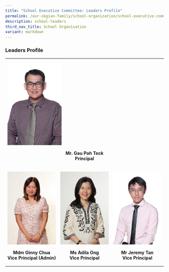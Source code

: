 ```yaml
---
title: "School Executive Committee: Leaders Profile"
permalink: /our-skgian-family/school-organization/school-executive-committee/leaders-profile/
description: school-leaders
third_nav_title: School Organisation
variant: markdown
---
```

<h3>
  <strong>Leaders Profile</strong>
</h3>
<table>
  <tbody>
    <tr>
      <td rowspan="1" colspan="3">
        <p></p>
        <div class="isomer-image-wrapper">
          <img style="width: 35%;" height="auto" width="100%" alt="" src="/images/Mr_Gau_Poh_Teck.JPG">
          <p>
            <b>
              </b></p><center><b>Mr. Gau Poh Teck <br>Principal
            </b>
          <p></p>
        </center></div>
      </td>
    </tr>
    <tr>
      <td rowspan="1" colspan="1">
        <p></p>
        <div class="isomer-image-wrapper">
          <img style="width:500px" alt="" src="/images/GinnyChua.jpg">
          <p>
            <b>
              </b></p><center><b>Mdm Ginny Chua <br>Vice Principal (Admin)
            </b>
          <p></p>
        </center></div>
      </td>
      <td rowspan="1" colspan="1">
        <p></p>
        <div class="isomer-image-wrapper">
          <img style="width:500px" alt="" src="/images/AdillaOng.jpg">
          <p>
            <b>
              </b></p><center><b>Ms Adila Ong <br>Vice Principal
            </b>
          <p></p>
        </center></div>
      </td>
      <td rowspan="1" colspan="1">
        <p></p>
        <div class="isomer-image-wrapper">
          <img style="width:500px" alt="" src="/images/JeremyTan.jpg">
          <p>
            <b>
              </b></p><center><b>Mr Jeremy Tan <br>Vice Principal
            </b>
          <p></p>
        </center></div>
      </td>
    </tr>
  </tbody>
</table>
<p></p>